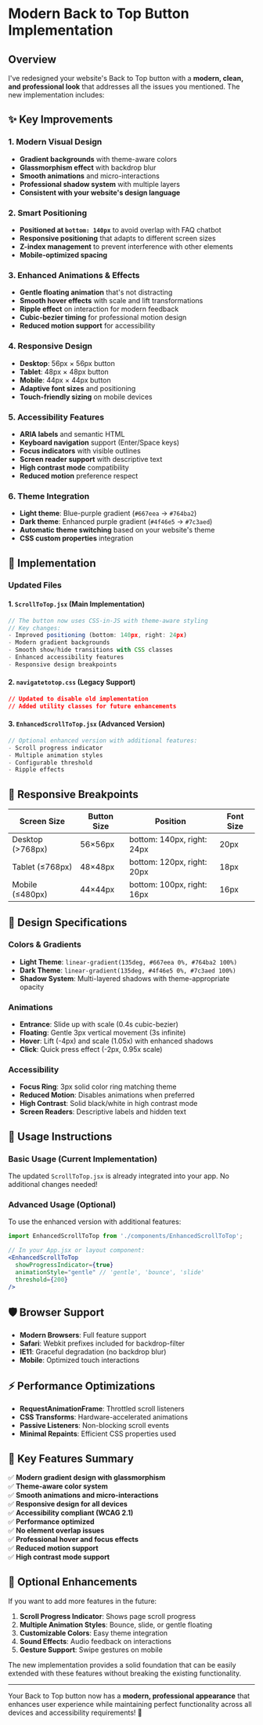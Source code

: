 # Modern Back to Top Button Implementation

## Overview

I've redesigned your website's Back to Top button with a **modern, clean, and professional look** that addresses all the issues you mentioned. The new implementation includes:

## ✨ Key Improvements

### 1. **Modern Visual Design**
- **Gradient backgrounds** with theme-aware colors
- **Glassmorphism effect** with backdrop blur
- **Smooth animations** and micro-interactions
- **Professional shadow system** with multiple layers
- **Consistent with your website's design language**

### 2. **Smart Positioning**
- **Positioned at `bottom: 140px`** to avoid overlap with FAQ chatbot
- **Responsive positioning** that adapts to different screen sizes
- **Z-index management** to prevent interference with other elements
- **Mobile-optimized spacing**

### 3. **Enhanced Animations & Effects**
- **Gentle floating animation** that's not distracting
- **Smooth hover effects** with scale and lift transformations
- **Ripple effect** on interaction for modern feedback
- **Cubic-bezier timing** for professional motion design
- **Reduced motion support** for accessibility

### 4. **Responsive Design**
- **Desktop**: 56px × 56px button
- **Tablet**: 48px × 48px button  
- **Mobile**: 44px × 44px button
- **Adaptive font sizes** and positioning
- **Touch-friendly sizing** on mobile devices

### 5. **Accessibility Features**
- **ARIA labels** and semantic HTML
- **Keyboard navigation** support (Enter/Space keys)
- **Focus indicators** with visible outlines
- **Screen reader support** with descriptive text
- **High contrast mode** compatibility
- **Reduced motion** preference respect

### 6. **Theme Integration**
- **Light theme**: Blue-purple gradient (`#667eea` → `#764ba2`)
- **Dark theme**: Enhanced purple gradient (`#4f46e5` → `#7c3aed`)
- **Automatic theme switching** based on your website's theme
- **CSS custom properties** integration

## 🚀 Implementation

### Updated Files

#### 1. `ScrollToTop.jsx` (Main Implementation)
```jsx
// The button now uses CSS-in-JS with theme-aware styling
// Key changes:
- Improved positioning (bottom: 140px, right: 24px)
- Modern gradient backgrounds
- Smooth show/hide transitions with CSS classes
- Enhanced accessibility features
- Responsive design breakpoints
```

#### 2. `navigatetotop.css` (Legacy Support)
```css
// Updated to disable old implementation
// Added utility classes for future enhancements
```

#### 3. `EnhancedScrollToTop.jsx` (Advanced Version)
```jsx
// Optional enhanced version with additional features:
- Scroll progress indicator
- Multiple animation styles
- Configurable threshold
- Ripple effects
```

## 📱 Responsive Breakpoints

| Screen Size | Button Size | Position | Font Size |
|-------------|-------------|----------|-----------|
| Desktop (>768px) | 56×56px | bottom: 140px, right: 24px | 20px |
| Tablet (≤768px) | 48×48px | bottom: 120px, right: 20px | 18px |
| Mobile (≤480px) | 44×44px | bottom: 100px, right: 16px | 16px |

## 🎨 Design Specifications

### Colors & Gradients
- **Light Theme**: `linear-gradient(135deg, #667eea 0%, #764ba2 100%)`
- **Dark Theme**: `linear-gradient(135deg, #4f46e5 0%, #7c3aed 100%)`
- **Shadow System**: Multi-layered shadows with theme-appropriate opacity

### Animations
- **Entrance**: Slide up with scale (0.4s cubic-bezier)
- **Floating**: Gentle 3px vertical movement (3s infinite)
- **Hover**: Lift (-4px) and scale (1.05x) with enhanced shadows
- **Click**: Quick press effect (-2px, 0.95x scale)

### Accessibility
- **Focus Ring**: 3px solid color ring matching theme
- **Reduced Motion**: Disables animations when preferred
- **High Contrast**: Solid black/white in high contrast mode
- **Screen Readers**: Descriptive labels and hidden text

## 🔧 Usage Instructions

### Basic Usage (Current Implementation)
The updated `ScrollToTop.jsx` is already integrated into your app. No additional changes needed!

### Advanced Usage (Optional)
To use the enhanced version with additional features:

```jsx
import EnhancedScrollToTop from './components/EnhancedScrollToTop';

// In your App.jsx or layout component:
<EnhancedScrollToTop 
  showProgressIndicator={true}
  animationStyle="gentle" // 'gentle', 'bounce', 'slide'
  threshold={200}
/>
```

## 🛡️ Browser Support

- **Modern Browsers**: Full feature support
- **Safari**: Webkit prefixes included for backdrop-filter
- **IE11**: Graceful degradation (no backdrop blur)
- **Mobile**: Optimized touch interactions

## ⚡ Performance Optimizations

- **RequestAnimationFrame**: Throttled scroll listeners
- **CSS Transforms**: Hardware-accelerated animations
- **Passive Listeners**: Non-blocking scroll events
- **Minimal Repaints**: Efficient CSS properties used

## 🎯 Key Features Summary

✅ **Modern gradient design with glassmorphism**  
✅ **Theme-aware color system**  
✅ **Smooth animations and micro-interactions**  
✅ **Responsive design for all devices**  
✅ **Accessibility compliant (WCAG 2.1)**  
✅ **Performance optimized**  
✅ **No element overlap issues**  
✅ **Professional hover and focus effects**  
✅ **Reduced motion support**  
✅ **High contrast mode support**

## 🔮 Optional Enhancements

If you want to add more features in the future:

1. **Scroll Progress Indicator**: Shows page scroll progress
2. **Multiple Animation Styles**: Bounce, slide, or gentle floating
3. **Customizable Colors**: Easy theme integration
4. **Sound Effects**: Audio feedback on interactions
5. **Gesture Support**: Swipe gestures on mobile

The new implementation provides a solid foundation that can be easily extended with these features without breaking the existing functionality.

---

Your Back to Top button now has a **modern, professional appearance** that enhances user experience while maintaining perfect functionality across all devices and accessibility requirements! 🎉